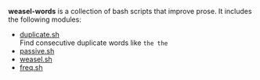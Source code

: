 **weasel-words** is a collection of bash scripts that improve prose. It includes the following modules:

- [duplicate.sh](https://github.com/denten/weasel-words/blob/master/duplicate.sh)  
   Find consecutive duplicate words like `the the`
- [passive.sh](https://github.com/denten/weasel-words/blob/master/passive.sh) 	
- [weasel.sh](https://github.com/denten/weasel-words/blob/master/weasel.sh)
- [freq.sh](https://github.com/denten/weasel-words/blob/master/freq.sh)
